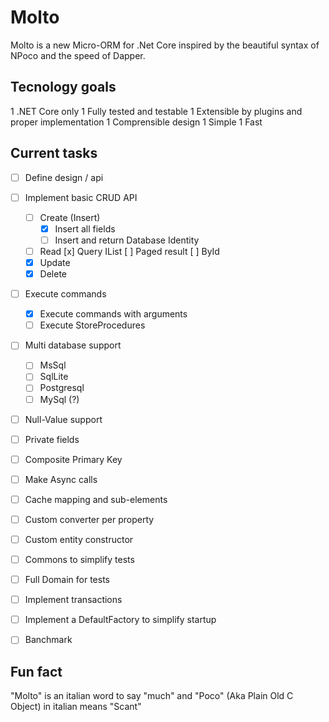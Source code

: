 Molto
=====

Molto is a new Micro-ORM for .Net Core inspired by the beautiful syntax of NPoco and the speed of Dapper.

Tecnology goals
---------------

1 .NET Core only
1 Fully tested and testable
1 Extensible by plugins and proper implementation
1 Comprensible design
1 Simple 
1 Fast

Current tasks
--------------

- [ ] Define design / api
- [ ] Implement basic CRUD API
	- [ ] Create (Insert)
	    - [x] Insert all fields
		- [ ] Insert and return Database Identity
	- [ ] Read 
		[x] Query IList<T>
		[ ] Paged result
		[ ] ById
	- [x] Update
	- [x] Delete
- [ ] Execute commands
	- [x] Execute commands with arguments
	- [ ] Execute StoreProcedures
- [ ] Multi database support 
	- [ ] MsSql
	- [ ] SqlLite
	- [ ] Postgresql
	- [ ] MySql (?)
- [ ] Null-Value support
- [ ] Private fields
- [ ] Composite Primary Key
- [ ] Make Async calls
- [ ] Cache mapping and sub-elements
- [ ] Custom converter per property
- [ ] Custom entity constructor
- [ ] Commons to simplify tests
- [ ] Full Domain for tests
- [ ] Implement transactions
- [ ] Implement a DefaultFactory to simplify startup
- [ ] Banchmark





Fun fact
--------

"Molto" is an italian word to say "much" and "Poco" (Aka Plain Old C Object) in italian means "Scant"


